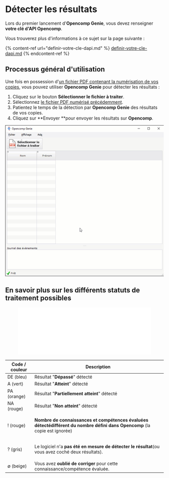# Détecter les résultats

Lors du premier lancement d'**Opencomp Genie**, vous devez renseigner **votre clé d'API Opencomp**.

Vous trouverez plus d'informations à ce sujet sur la page suivante :

{% content-ref url="definir-votre-cle-dapi.md" %}
[definir-votre-cle-dapi.md](definir-votre-cle-dapi.md)
{% endcontent-ref %}

## Processus général d'utilisation

Une fois en possession d'[un fichier PDF contenant la numérisation de vos copies](https://doc.opencomp.fr/saisir-les-resultats/utiliser-opencomp-genie/numeriser-mes-copies), vous pouvez utiliser **Opencomp Genie** pour détecter les résultats :

1. Cliquez sur le bouton **Sélectionner le fichier à traiter**.
2. Sélectionnez [le fichier PDF numérisé précédemment](https://doc.opencomp.fr/saisir-les-resultats/utiliser-opencomp-genie/numeriser-mes-copies).
3. Patientez le temps de la détection par **Opencomp Genie** des résultats de vos copies.
4. Cliquez sur **Envoyer **pour envoyer les résultats sur **Opencomp**.

![C'est simple et rapide de détecter les résultats avec Opencomp Genie.](../../.gitbook/assets/detect-results.gif)

## En savoir plus sur les différents statuts de traitement possibles

<figure class="video-container">
<iframe src="//www.youtube-nocookie.com/embed/2BG1hWjNVNQ?rel=0" frameborder="0" allowfullscreen width="100%"></iframe>
</figure>

| Code / couleur | Description                                                                                                                                                                          |
| -------------- | ------------------------------------------------------------------------------------------------------------------------------------------------------------------------------------ |
| DE (bleu)      | Résultat "**Dépassé**" détecté                                                                                                                                                       |
| A (vert)       | Résultat "**Atteint**" détecté                                                                                                                                                       |
| PA (orange)    | Résultat "**Partiellement atteint**" détecté                                                                                                                                         |
| NA (rouge)     | Résultat "**Non atteint**" détecté                                                                                                                                                   |
| ! (rouge)      | <p><strong>Nombre de connaissances et compétences évaluées</strong> <strong>détecté</strong><strong>différent du nombre défini dans Opencomp</strong> (la copie est ignorée)</p> |
| ? (gris)       | <p>Le logiciel n'a <strong>pas été en mesure de détecter le résultat</strong>(ou vous avez coché deux résultats).</p>                                                            |
| ∅ (beige)      | Vous avez **oublié de corriger** pour cette connaissance/compétence évaluée.                                                                                                         |
